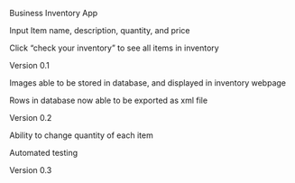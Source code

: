 Business Inventory App

Input Item name, description, quantity, and price

Click “check your inventory” to see all items in inventory

Version 0.1

Images able to be stored in database, and displayed in inventory webpage

Rows in database now able to be exported as xml file

Version 0.2

Ability to change quantity of each item

Automated testing

Version 0.3
